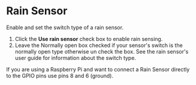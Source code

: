 # Rain Sensor

Enable and set the switch type of a rain sensor.

1.  Click the **Use rain sensor** check box to enable rain sensing.
2.  Leave the Normally open box checked if your sensor's switch is the normally open type otherwise un check the box. See the rain sensor's user guide for information about the switch type.  

If you are using a Raspberry Pi and want to connect a Rain Sensor directly to the GPIO pins use pins 8 and 6 \(ground\).

